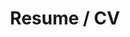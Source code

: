 ---
layout: resume
title: Resume / CV
permalink: resume/
nav: resume
data1: intro
data2: education
data3: experience
exp1: exp1
exp2: exp2
exp3: exp3
exp4: exp4
exp5: exp5
repositori: repo
repo1: syoobe
repo2: ourcitrus
repo3: DNA Bisnis
repo4: gnet
repo5: hype
---